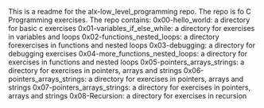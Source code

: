This is a readme for the alx-low_level_programming repo.
The repo is fo C Programming exercises.
The repo contains:
0x00-hello_world: a directory for basic c exercises
0x01-variables_if_else_while: a directory for exercises in variables and loops
0x02-functions_nested_loops: a directory forexercises in functions and nested loops
0x03-debugging: a directory for debugging exercises
0x04-more_functions_nested_loops: a directory for  exercises in functions and nested loops
0x05-pointers_arrays_strings: a directory for exercises in pointers, arrays and strings
0x06-pointers_arrays_strings: a directory for exercises in pointers, arrays and strings
0x07-pointers_arrays_strings: a directory for exercises in pointers, arrays and strings
0x08-Recursion: a directory for exercises in recursion
